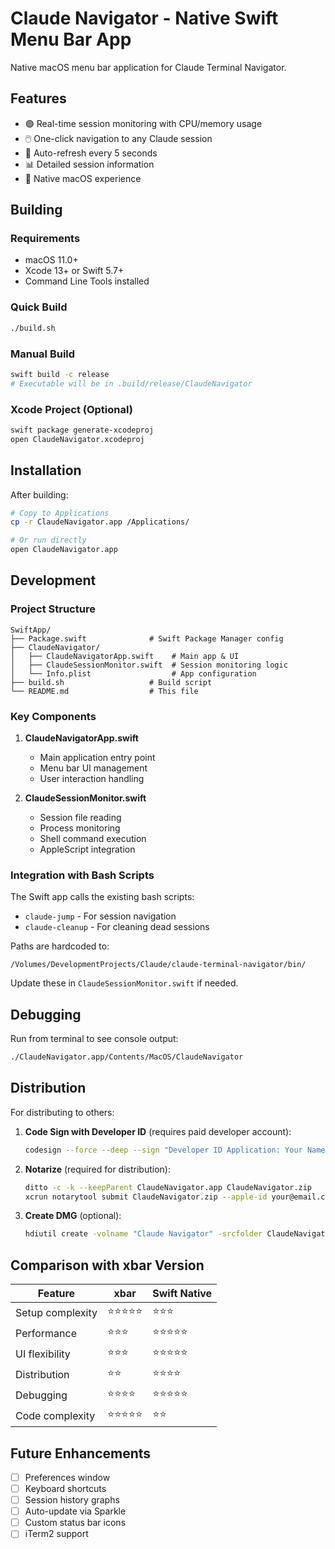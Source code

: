 # Claude Navigator - Native Swift Menu Bar App

Native macOS menu bar application for Claude Terminal Navigator.

## Features

- 🟢 Real-time session monitoring with CPU/memory usage
- 🖱️ One-click navigation to any Claude session
- 🔄 Auto-refresh every 5 seconds
- 📊 Detailed session information
- 🎯 Native macOS experience

## Building

### Requirements
- macOS 11.0+
- Xcode 13+ or Swift 5.7+
- Command Line Tools installed

### Quick Build
```bash
./build.sh
```

### Manual Build
```bash
swift build -c release
# Executable will be in .build/release/ClaudeNavigator
```

### Xcode Project (Optional)
```bash
swift package generate-xcodeproj
open ClaudeNavigator.xcodeproj
```

## Installation

After building:
```bash
# Copy to Applications
cp -r ClaudeNavigator.app /Applications/

# Or run directly
open ClaudeNavigator.app
```

## Development

### Project Structure
```
SwiftApp/
├── Package.swift              # Swift Package Manager config
├── ClaudeNavigator/
│   ├── ClaudeNavigatorApp.swift    # Main app & UI
│   ├── ClaudeSessionMonitor.swift  # Session monitoring logic
│   └── Info.plist                  # App configuration
├── build.sh                   # Build script
└── README.md                  # This file
```

### Key Components

1. **ClaudeNavigatorApp.swift**
   - Main application entry point
   - Menu bar UI management
   - User interaction handling

2. **ClaudeSessionMonitor.swift**
   - Session file reading
   - Process monitoring
   - Shell command execution
   - AppleScript integration

### Integration with Bash Scripts

The Swift app calls the existing bash scripts:
- `claude-jump` - For session navigation
- `claude-cleanup` - For cleaning dead sessions

Paths are hardcoded to:
```
/Volumes/DevelopmentProjects/Claude/claude-terminal-navigator/bin/
```

Update these in `ClaudeSessionMonitor.swift` if needed.

## Debugging

Run from terminal to see console output:
```bash
./ClaudeNavigator.app/Contents/MacOS/ClaudeNavigator
```

## Distribution

For distributing to others:

1. **Code Sign with Developer ID** (requires paid developer account):
   ```bash
   codesign --force --deep --sign "Developer ID Application: Your Name" ClaudeNavigator.app
   ```

2. **Notarize** (required for distribution):
   ```bash
   ditto -c -k --keepParent ClaudeNavigator.app ClaudeNavigator.zip
   xcrun notarytool submit ClaudeNavigator.zip --apple-id your@email.com
   ```

3. **Create DMG** (optional):
   ```bash
   hdiutil create -volname "Claude Navigator" -srcfolder ClaudeNavigator.app -ov ClaudeNavigator.dmg
   ```

## Comparison with xbar Version

| Feature | xbar | Swift Native |
|---------|------|--------------|
| Setup complexity | ⭐⭐⭐⭐⭐ | ⭐⭐⭐ |
| Performance | ⭐⭐⭐ | ⭐⭐⭐⭐⭐ |
| UI flexibility | ⭐⭐⭐ | ⭐⭐⭐⭐⭐ |
| Distribution | ⭐⭐ | ⭐⭐⭐⭐ |
| Debugging | ⭐⭐⭐⭐ | ⭐⭐⭐⭐⭐ |
| Code complexity | ⭐⭐⭐⭐⭐ | ⭐⭐ |

## Future Enhancements

- [ ] Preferences window
- [ ] Keyboard shortcuts
- [ ] Session history graphs
- [ ] Auto-update via Sparkle
- [ ] Custom status bar icons
- [ ] iTerm2 support